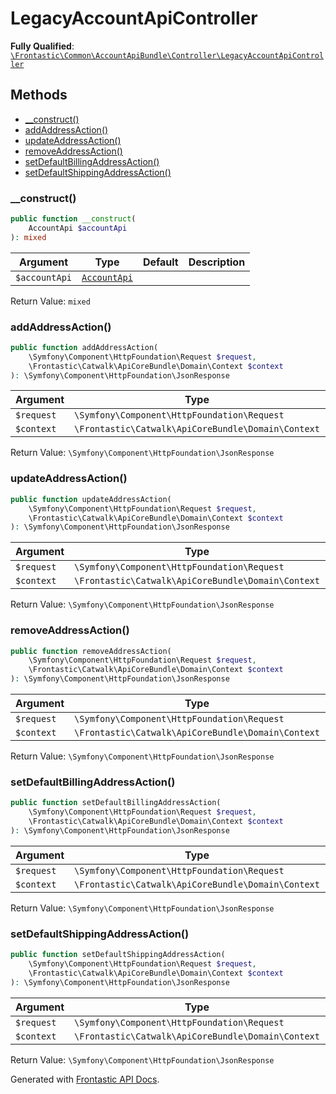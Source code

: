 #  LegacyAccountApiController

**Fully Qualified**: [`\Frontastic\Common\AccountApiBundle\Controller\LegacyAccountApiController`](../../../../src/php/AccountApiBundle/Controller/LegacyAccountApiController.php)

## Methods

* [__construct()](#__construct)
* [addAddressAction()](#addaddressaction)
* [updateAddressAction()](#updateaddressaction)
* [removeAddressAction()](#removeaddressaction)
* [setDefaultBillingAddressAction()](#setdefaultbillingaddressaction)
* [setDefaultShippingAddressAction()](#setdefaultshippingaddressaction)

### __construct()

```php
public function __construct(
    AccountApi $accountApi
): mixed
```

Argument|Type|Default|Description
--------|----|-------|-----------
`$accountApi`|[`AccountApi`](../Domain/AccountApi.md)||

Return Value: `mixed`

### addAddressAction()

```php
public function addAddressAction(
    \Symfony\Component\HttpFoundation\Request $request,
    \Frontastic\Catwalk\ApiCoreBundle\Domain\Context $context
): \Symfony\Component\HttpFoundation\JsonResponse
```

Argument|Type|Default|Description
--------|----|-------|-----------
`$request`|`\Symfony\Component\HttpFoundation\Request`||
`$context`|`\Frontastic\Catwalk\ApiCoreBundle\Domain\Context`||

Return Value: `\Symfony\Component\HttpFoundation\JsonResponse`

### updateAddressAction()

```php
public function updateAddressAction(
    \Symfony\Component\HttpFoundation\Request $request,
    \Frontastic\Catwalk\ApiCoreBundle\Domain\Context $context
): \Symfony\Component\HttpFoundation\JsonResponse
```

Argument|Type|Default|Description
--------|----|-------|-----------
`$request`|`\Symfony\Component\HttpFoundation\Request`||
`$context`|`\Frontastic\Catwalk\ApiCoreBundle\Domain\Context`||

Return Value: `\Symfony\Component\HttpFoundation\JsonResponse`

### removeAddressAction()

```php
public function removeAddressAction(
    \Symfony\Component\HttpFoundation\Request $request,
    \Frontastic\Catwalk\ApiCoreBundle\Domain\Context $context
): \Symfony\Component\HttpFoundation\JsonResponse
```

Argument|Type|Default|Description
--------|----|-------|-----------
`$request`|`\Symfony\Component\HttpFoundation\Request`||
`$context`|`\Frontastic\Catwalk\ApiCoreBundle\Domain\Context`||

Return Value: `\Symfony\Component\HttpFoundation\JsonResponse`

### setDefaultBillingAddressAction()

```php
public function setDefaultBillingAddressAction(
    \Symfony\Component\HttpFoundation\Request $request,
    \Frontastic\Catwalk\ApiCoreBundle\Domain\Context $context
): \Symfony\Component\HttpFoundation\JsonResponse
```

Argument|Type|Default|Description
--------|----|-------|-----------
`$request`|`\Symfony\Component\HttpFoundation\Request`||
`$context`|`\Frontastic\Catwalk\ApiCoreBundle\Domain\Context`||

Return Value: `\Symfony\Component\HttpFoundation\JsonResponse`

### setDefaultShippingAddressAction()

```php
public function setDefaultShippingAddressAction(
    \Symfony\Component\HttpFoundation\Request $request,
    \Frontastic\Catwalk\ApiCoreBundle\Domain\Context $context
): \Symfony\Component\HttpFoundation\JsonResponse
```

Argument|Type|Default|Description
--------|----|-------|-----------
`$request`|`\Symfony\Component\HttpFoundation\Request`||
`$context`|`\Frontastic\Catwalk\ApiCoreBundle\Domain\Context`||

Return Value: `\Symfony\Component\HttpFoundation\JsonResponse`

Generated with [Frontastic API Docs](https://github.com/FrontasticGmbH/apidocs).
